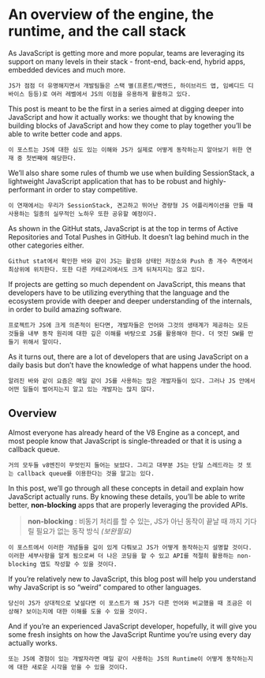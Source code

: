 # An overview of the engine, the runtime, and the call stack

As JavaScript is getting more and more popular, teams are leveraging its support on many levels in their stack - front-end, back-end, hybrid apps, embedded devices and much more.
```
JS가 점점 더 유명해지면서 개발팀들은 스택 별(프론트/백엔드, 하이브리드 앱, 임베디드 디바이스 등등)로 여러 레벨에서 JS의 이점을 유용하게 활용하고 있다.  
```
This post is meant to be the first in a series aimed at digging deeper into JavaScript and how it actually works: we thought that by knowing the building blocks of JavaScript and how they come to play together you’ll be able to write better code and apps. 
```
이 포스트는 JS에 대한 심도 있는 이해와 JS가 실제로 어떻게 동작하는지 알아보기 위한 연재 중 첫번째에 해당한다.
```
We’ll also share some rules of thumb we use when building SessionStack, a lightweight JavaScript application that has to be robust and highly-performant in order to stay competitive.
```
이 연재에서는 우리가 SessionStack, 견고하고 뛰어난 경량형 JS 어플리케이션을 만들 때 사용하는 일종의 실무적인 노하우 또한 공유할 예정이다.
```
As shown in the GitHut stats, JavaScript is at the top in terms of Active Repositories and Total Pushes in GitHub. It doesn’t lag behind much in the other categories either.
```
Githut stat에서 확인한 바와 같이 JS는 활성화 상태인 저장소와 Push 총 개수 측면에서 최상위에 위치한다. 또한 다른 카테고리에서도 크게 뒤쳐지지는 않고 있다.
```
If projects are getting so much dependent on JavaScript, this means that developers have to be utilizing everything that the language and the ecosystem provide with deeper and deeper understanding of the internals, in order to build amazing software.
```
프로젝트가 JS에 크게 의존적이 된다면, 개발자들은 언어와 그것의 생태계가 제공하는 모든 것들을 내부 동작 원리에 대한 깊은 이해를 바탕으로 JS를 활용해야 한다. 더 멋진 SW를 만들기 위해서 말이다.
```
As it turns out, there are a lot of developers that are using JavaScript on a daily basis but don’t have the knowledge of what happens under the hood.
```
알려진 바와 같이 요즘은 매일 같이 JS를 사용하는 많은 개발자들이 있다. 그러나 JS 안에서 어떤 일들이 벌어지는지 알고 있는 개발자는 많지 않다.
```

## Overview
Almost everyone has already heard of the V8 Engine as a concept, and most people know that JavaScript is single-threaded or that it is using a callback queue.
```
거의 모두들 v8엔진이 무엇인지 들어는 보았다. 그리고 대부분 JS는 단일 스레드라는 것 또는 callback queue를 이용한다는 것을 알고는 있다.
```
In this post, we’ll go through all these concepts in detail and explain how JavaScript actually runs. By knowing these details, you’ll be able to write better, **non-blocking** apps that are properly leveraging the provided APIs.
>**non-blocking** : 비동기 처리를 할 수 있는, JS가 아닌 동작이 끝날 때 까지 기다릴 필요가 없는 동작 방식 *(보완필요)* 
```
이 포스트에서 이러한 개념들을 깊이 있게 다뤄보고 JS가 어떻게 동작하는지 설명할 것이다. 이러한 세부사항을 알게 됨으로써 더 나은 코딩을 할 수 있고 API를 적절히 활용하는 non-blocking 앱도 작성할 수 있을 것이다.
```
If you’re relatively new to JavaScript, this blog post will help you understand why JavaScript is so “weird” compared to other languages.
```
당신이 JS가 상대적으로 낯설다면 이 포스트가 왜 JS가 다른 언어와 비교했을 때 조금은 이상해? 보이는지에 대한 이해를 도울 수 있을 것이다.
```

And if you’re an experienced JavaScript developer, hopefully, it will give you some fresh insights on how the JavaScript Runtime you’re using every day actually works.
```
또는 JS에 경험이 있는 개발자라면 매일 같이 사용하는 JS의 Runtime이 어떻게 동작하는지에 대한 새로운 시각을 얻을 수 있을 것이다.
```
